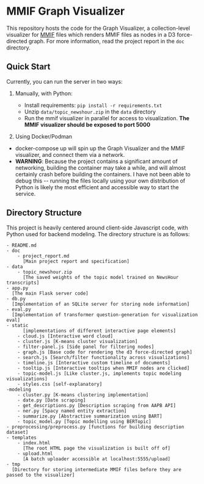 # MMIF Graph Visualizer

This repository hosts the code for the Graph Visualizer, a collection-level visualizer for [MMIF](https://mmif.clams.ai/) files which renders MMIF files as nodes in a D3 force-directed graph. For more information, read the project report in the `doc` directory.

## Quick Start

Currently, you can run the server in two ways:
1. Manually, with Python:
    * Install requirements: `pip install -r requirements.txt`
    * Unzip `data/topic_newshour.zip` in the `data` directory
    * Run the mmif visualizer in parallel for access to visualization. **The MMIF visualizer should be exposed to port 5000**

2. Using Docker/Podman
* docker-compose up will spin up the Graph Visualizer and the MMIF visualizer, and connect them via a network.
* **WARNING**: Because the project contains a significant amount of networking, building the container may take a while, and will almost certainly crash before building the containers. I have not been able to debug this -- running the files locally using your own distribution of Python is likely the most efficient and accessible way to start the service.

## Directory Structure

This project is heavily centered around client-side Javascript code, with Python used for backend modeling. The directory structure is as follows:

    - README.md
    - doc                           
        - project_report.md
          [Main project report and specification]
    - data
        - topic_newshour.zip
          [The saved weights of the topic model trained on NewsHour transcripts]
    - app.py
      [The main Flask server code]
    - db.py
      [Implementation of an SQLite server for storing node information]
    - eval.py
      [Implementation of transformer question-generation for visualization eval]
    - static
          [implementations of different interactive page elements]
        - cloud.js [Interactive word cloud]
        - cluster.js [K-means cluster visualization]
        - filter-panel.js [Side panel for filtering nodes]
        - graph.js [Base code for rendering the d3 force-directed graph]
        - search.js [Search/filter functionality across visualizations]
        - timeline.js [Interactive custom timeline of documents]
        - tooltip.js [Interactive tooltips when MMIF nodes are clicked]
        - topic-model.js [Like cluster.js, implements topic modeling visualizations]
        - styles.css [self-explanatory]
    -modeling
        - cluster.py [K-means clustering implementation]
        - date.py [Date scraping]
        - get_descriptions.py [Description scraping from AAPB API]
        - ner.py [Spacy named entity extraction]
        - summarize.py [Abstractive summarization using BART]
        - topic_model.py [Topic modelling using BERTopic]
    - preprocessing/preprocess.py [functions for building description dataset]
    - templates
        - index.html
          [The root HTML page the visualization is built off of]
        - upload.html
          [A batch uploader accessible at localhost:5555/upload]
    - tmp
      [Directory for storing intermediate MMIF files before they are passed to the visualizer]